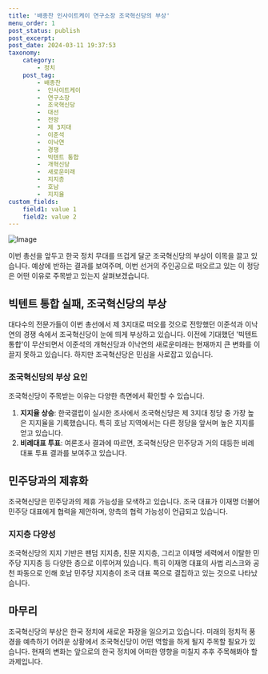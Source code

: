 ```yaml
---
title: '배종찬 인사이트케이 연구소장 조국혁신당의 부상'
menu_order: 1
post_status: publish
post_excerpt: 
post_date: 2024-03-11 19:37:53
taxonomy:
    category:
        - 정치
    post_tag:
        - 배종찬
        -  인사이트케이
        -  연구소장
        -  조국혁신당
        -  대선
        -  전망
        -  제 3지대
        -  이준석
        -  이낙연
        -  경쟁
        -  빅텐트 통합
        -  개혁신당
        -  새로운미래
        -  지지층
        -  호남
        -  지지율
custom_fields:
    field1: value 1
    field2: value 2
---
```


![Image](https://imgnews.pstatic.net/image/018/2024/03/11/0005689122_001_20240311062701044.jpg?type=w647)

이번 총선을 앞두고 한국 정치 무대를 뜨겁게 달군 조국혁신당의 부상이 이목을 끌고 있습니다. 예상에 반하는 결과를 보여주며, 이번 선거의 주인공으로 떠오르고 있는 이 정당은 어떤 이유로 주목받고 있는지 살펴보겠습니다.
## 빅텐트 통합 실패, 조국혁신당의 부상
대다수의 전문가들이 이번 총선에서 제 3지대로 떠오를 것으로 전망했던 이준석과 이낙연의 경쟁 속에서 조국혁신당이 눈에 띄게 부상하고 있습니다. 이전에 기대했던 '빅텐트 통합'이 무산되면서 이준석의 개혁신당과 이낙연의 새로운미래는 현재까지 큰 변화를 이끌지 못하고 있습니다. 하지만 조국혁신당은 민심을 사로잡고 있습니다.
### 조국혁신당의 부상 요인
조국혁신당이 주목받는 이유는 다양한 측면에서 확인할 수 있습니다. 
1. **지지율 상승**: 한국갤럽이 실시한 조사에서 조국혁신당은 제 3지대 정당 중 가장 높은 지지율을 기록했습니다. 특히 호남 지역에서는 다른 정당을 앞서며 높은 지지를 얻고 있습니다.
2. **비례대표 투표**: 여론조사 결과에 따르면, 조국혁신당은 민주당과 거의 대등한 비례대표 투표 결과를 보여주고 있습니다.
## 민주당과의 제휴화
조국혁신당은 민주당과의 제휴 가능성을 모색하고 있습니다. 조국 대표가 이재명 더불어민주당 대표에게 협력을 제안하며, 양측의 협력 가능성이 언급되고 있습니다.
### 지지층 다양성
조국혁신당의 지지 기반은 팬덤 지지층, 친문 지지층, 그리고 이재명 세력에서 이탈한 민주당 지지층 등 다양한 층으로 이루어져 있습니다. 특히 이재명 대표의 사법 리스크와 공천 파동으로 인해 호남 민주당 지지층이 조국 대표 쪽으로 결집하고 있는 것으로 나타났습니다.
## 마무리
조국혁신당의 부상은 한국 정치에 새로운 파장을 일으키고 있습니다. 미래의 정치적 풍경을 예측하기 어려운 상황에서 조국혁신당이 어떤 역할을 하게 될지 주목할 필요가 있습니다. 현재의 변화는 앞으로의 한국 정치에 어떠한 영향을 미칠지 추후 주목해봐야 할 과제입니다.
